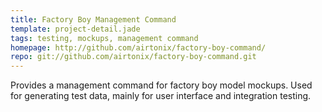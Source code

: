 ```yaml
---
title: Factory Boy Management Command
template: project-detail.jade
tags: testing, mockups, management command
homepage: http://github.com/airtonix/factory-boy-command/
repo: git://github.com/airtonix/factory-boy-command.git
---
```



Provides a management command for factory boy model mockups. Used for generating test data, mainly for user interface and integration testing.